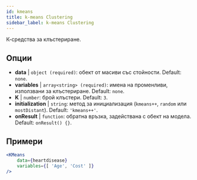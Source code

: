```yaml
---
id: kmeans
title: k-means Clustering
sidebar_label: k-means Clustering
---
```


К-средства за клъстериране.

## Опции

* __data__ | `object (required)`: обект от масиви със стойности. Default: `none`.
* __variables__ | `array<string> (required)`: имена на променливи, използвани за клъстериране. Default: `none`.
* __K__ | `number`: брой клъстери. Default: `3`.
* __initialization__ | `string`: метод за инициализация (`kmeans++`, `random` или `mostDistant`). Default: `'kmeans++'`.
* __onResult__ | `function`: обратна връзка, задействана с обект на модела. Default: `onResult() {}`.


## Примери

```jsx live
<KMeans 
    data={heartdisease} 
    variables={[ 'Age', 'Cost' ]}
/>
```


